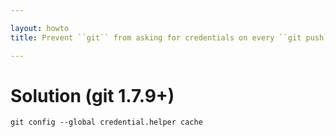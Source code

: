 ```yaml
---

layout: howto
title: Prevent ``git`` from asking for credentials on every ``git push``

---
```



Solution (git 1.7.9+)
=====================

```
git config --global credential.helper cache
```